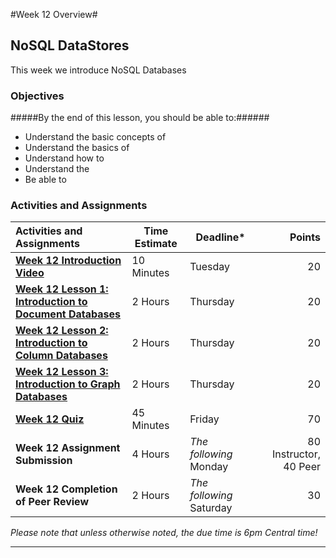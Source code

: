 #Week 12 Overview#

## NoSQL DataStores ##

This week we introduce NoSQL Databases

### Objectives ###

#####By the end of this lesson, you should be able to:######

- Understand the basic concepts of 
- Understand the basics of 
- Understand how to 
- Understand the 
- Be able to 

### Activities and Assignments ###

|Activities and Assignments | Time Estimate | Deadline* | Points|
|:------| -----|-------|----------:|
|**[Week 12 Introduction Video][wv]** |10 Minutes|Tuesday|20|
|**[Week 12 Lesson 1: Introduction to Document Databases](lesson1.md)**| 2 Hours |Thursday| 20|
|**[Week 12 Lesson 2: Introduction to Column Databases](lesson2.md)**| 2 Hours | Thursday | 20 |
|**[Week 12 Lesson 3: Introduction to Graph Databases](lesson3.md)**| 2 Hours | Thursday| 20 |
|**[Week 12 Quiz][wq]**| 45 Minutes | Friday | 70|
|**Week 12 Assignment Submission**| 4 Hours | *The following* Monday | 80 Instructor, 40 Peer | 
|**Week 12 Completion of Peer Review**| 2 Hours | *The following* Saturday | 30 | 

*Please note that unless otherwise noted, the due time is 6pm Central time!*

----------
[wv]: https://mediaspace.illinois.edu/media/
[wq]: https://learn.illinois.edu/mod/quiz/view.php?id=1325185
